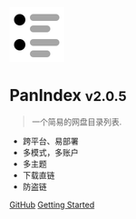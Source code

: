 ![logo](_media/index.png)

# PanIndex <small>v2.0.5</small>

> 一个简易的网盘目录列表.
>
- 跨平台、易部署
- 多模式，多账户
- 多主题
- 下载直链
- 防盗链


[GitHub](https://github.com/libsgh/PanIndex/)
[Getting Started](quickstart.md)

